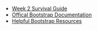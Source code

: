 - [Week 2 Survival Guide](https://www.dropbox.com/s/amrtpchpd2tmxuu/KIEI924SurvivalWeek2.pdf?dl=0)
- [Offical Bootstrap Documentation](http://getbootstrap.com/)
- [Helpful Bootstrap Resources](http://golearntocode.com/kiei924-chicago/workbook/bootstrap)

